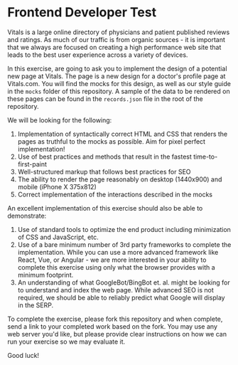 # Frontend Developer Test

Vitals is a large online directory of physicians and patient published reviews and ratings.  As much of our traffic is from organic sources - it is important that we always are focused on creating a high performance web site that leads to the best user experience across a variety of devices.

In this exercise, are going to ask you to implement the design of a potential new page at Vitals.  The page is a new design for a doctor's profile page at Vitals.com.  You will find the mocks for this design, as well as our style guide in the `mocks` folder of this repository.  A sample of the data to be rendered on these pages can be found in the `records.json` file in the root of the repository.

We will be looking for the following:

1. Implementation of syntactically correct HTML and CSS that renders the pages as truthful to the mocks as possible.  Aim for pixel perfect implementation!
2. Use of best practices and methods that result in the fastest time-to-first-paint
3. Well-structured markup that follows best practices for SEO
4. The ability to render the page reasonably on desktop (1440x900) and mobile (iPhone X 375x812)
5. Correct implementation of the interactions described in the mocks

An excellent implementation of this exercise should also be able to demonstrate:

1.  Use of standard tools to optimize the end product including minimization of CSS and JavaScript, etc.
2.  Use of a bare minimum number of 3rd party frameworks to complete the implementation.  While you can use a more advanced framework like React, Vue, or Angular - we are more interested in your ability to complete this exercise using only what the browser provides with a minimum footprint.
3.  An understanding of what GoogleBot/BingBot et. al. might be looking for to understand and index the web page.  While advanced SEO is not required, we should be able to reliably predict what Google will display in the SERP.

To complete the exercise, please fork this repository and when complete, send a link to your completed work based on the fork.  You may use any web server you'd like, but please provide clear instructions on how we can run your exercise so we may evaluate it.

Good luck!
